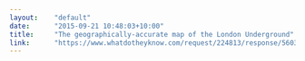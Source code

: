 ```yaml
---
layout:    "default"
date:      "2015-09-21 10:48:03+10:00"
title:     "The geographically-accurate map of the London Underground"
link:      "https://www.whatdotheyknow.com/request/224813/response/560395/attach/3/London%20Connections%20Map.pdf"
---
```

